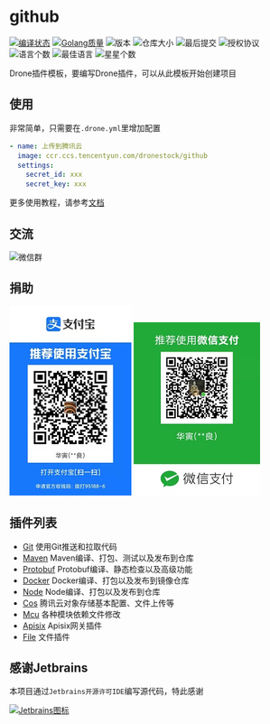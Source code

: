 # github
[![编译状态](https://github.ruijc.com:20443/api/badges/dronestock/github/status.svg)](https://github.ruijc.com:20443/dronestock/github)
[![Golang质量](https://goreportcard.com/badge/github.com/dronestock/github)](https://goreportcard.com/report/github.com/dronestock/github)
![版本](https://img.shields.io/github/go-mod/go-version/dronestock/github)
![仓库大小](https://img.shields.io/github/repo-size/dronestock/github)
![最后提交](https://img.shields.io/github/last-commit/dronestock/github)
![授权协议](https://img.shields.io/github/license/dronestock/github)
![语言个数](https://img.shields.io/github/languages/count/dronestock/github)
![最佳语言](https://img.shields.io/github/languages/top/dronestock/github)
![星星个数](https://img.shields.io/github/stars/dronestock/github?style=social)

Drone插件模板，要编写Drone插件，可以从此模板开始创建项目

## 使用

非常简单，只需要在`.drone.yml`里增加配置

```yaml
- name: 上传到腾讯云
  image: ccr.ccs.tencentyun.com/dronestock/github
  settings:
    secret_id: xxx
    secret_key: xxx
```

更多使用教程，请参考[文档](https://www.dronestock.tech/plugin/stock/github)

## 交流

![微信群](https://www.dronestock.tech/communication/wxwork.jpg)

## 捐助

![支持宝](https://github.com/storezhang/donate/raw/master/alipay-small.jpg)
![微信](https://github.com/storezhang/donate/raw/master/weipay-small.jpg)

## 插件列表

- [Git](https://www.dronestock.tech/plugin/stock/git) 使用Git推送和拉取代码
- [Maven](https://www.dronestock.tech/plugin/stock/maven) Maven编译、打包、测试以及发布到仓库
- [Protobuf](https://www.dronestock.tech/plugin/stock/protobuf) Protobuf编译、静态检查以及高级功能
- [Docker](https://www.dronestock.tech/plugin/stock/docker) Docker编译、打包以及发布到镜像仓库
- [Node](https://www.dronestock.tech/plugin/stock/node) Node编译、打包以及发布到仓库
- [Cos](https://www.dronestock.tech/plugin/stock/cos) 腾讯云对象存储基本配置、文件上传等
- [Mcu](https://www.dronestock.tech/plugin/stock/mcu) 各种模块依赖文件修改
- [Apisix](https://www.dronestock.tech/plugin/stock/apisix) Apisix网关插件
- [File](https://www.dronestock.tech/plugin/stock/file) 文件插件

## 感谢Jetbrains

本项目通过`Jetbrains开源许可IDE`编写源代码，特此感谢

[![Jetbrains图标](https://resources.jetbrains.com/storage/products/company/brand/logos/jb_beam.svg)](https://www.jetbrains.com/?from=dronestock/github)
